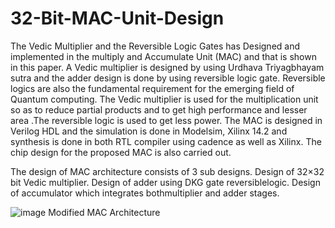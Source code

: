# 32-Bit-MAC-Unit-Design

The Vedic Multiplier and the Reversible Logic Gates has Designed and implemented in the multiply and Accumulate Unit (MAC) and that is shown in this paper. A Vedic multiplier is designed by using Urdhava Triyagbhayam sutra and the adder design is done by using reversible logic gate. Reversible logics are also the fundamental requirement for the emerging field of Quantum computing. The Vedic multiplier is used for the multiplication unit so as to reduce partial products and to get high performance and lesser area .The reversible logic is used to get less power. The MAC is designed in Verilog HDL and the simulation is done in Modelsim, Xilinx 14.2 and synthesis is done in both RTL compiler using cadence as well as Xilinx. The chip design for the proposed MAC is also carried out.

The design of MAC architecture consists of 3 sub designs.
Design of 32×32 bit Vedic multiplier.
Design of adder using DKG gate reversiblelogic.
Design of accumulator which integrates bothmultiplier and adder stages.

![image](https://github.com/KishorKumar0/32-Bit-MAC-Unit-Design/assets/144250655/2b76b466-6b9a-4a07-9b18-38dfd4564eeb) 
                          Modified MAC Architecture
